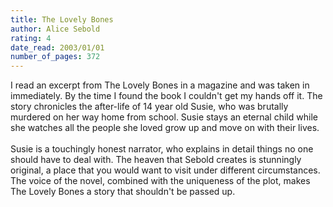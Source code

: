 ```yaml
---
title: The Lovely Bones
author: Alice Sebold
rating: 4
date_read: 2003/01/01
number_of_pages: 372
---
```


I read an excerpt from The Lovely Bones in a magazine and was taken in immediately. By the time I found the book I couldn't get my hands off it. The story chronicles the after-life of 14 year old Susie, who was brutally murdered on her way home from school. Susie stays an eternal child while she watches all the people she loved grow up and move on with their lives. <br/><br/>Susie is a touchingly honest narrator, who explains in detail things no one should have to deal with. The heaven that Sebold creates is stunningly original, a place that you would want to visit under different circumstances. The voice of the novel, combined with the uniqueness of the plot, makes The Lovely Bones a story that shouldn't be passed up.